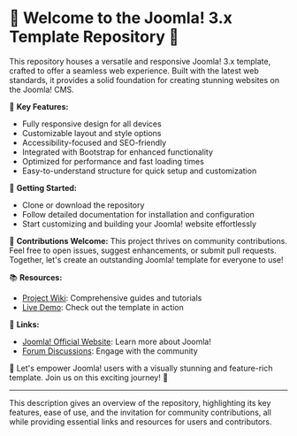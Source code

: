 # 🚀 Welcome to the Joomla! 3.x Template Repository 🎨

This repository houses a versatile and responsive Joomla! 3.x template, crafted to offer a seamless web experience. Built with the latest web standards, it provides a solid foundation for creating stunning websites on the Joomla! CMS.

🌟 **Key Features:**

-   Fully responsive design for all devices
-   Customizable layout and style options
-   Accessibility-focused and SEO-friendly
-   Integrated with Bootstrap for enhanced functionality
-   Optimized for performance and fast loading times
-   Easy-to-understand structure for quick setup and customization

🔧 **Getting Started:**

-   Clone or download the repository
-   Follow detailed documentation for installation and configuration
-   Start customizing and building your Joomla! website effortlessly

🤝 **Contributions Welcome:**
This project thrives on community contributions. Feel free to open issues, suggest enhancements, or submit pull requests. Together, let's create an outstanding Joomla! template for everyone to use!

📚 **Resources:**

-   [Project Wiki](link-to-wiki): Comprehensive guides and tutorials
-   [Live Demo](link-to-demo): Check out the template in action

🔗 **Links:**

-   [Joomla! Official Website](joomla-link): Learn more about Joomla!
-   [Forum Discussions](forum-link): Engage with the community

🚀 Let's empower Joomla! users with a visually stunning and feature-rich template. Join us on this exciting journey! 🎉

---

This description gives an overview of the repository, highlighting its key features, ease of use, and the invitation for community contributions, all while providing essential links and resources for users and contributors.
